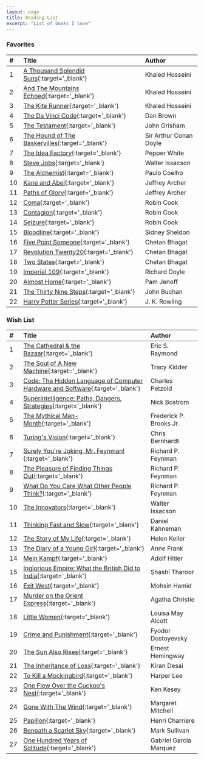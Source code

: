 ```yaml
---
layout: page
title: Reading List
excerpt: "List of books I love"
---
```


### Favorites

|#|Title|Author|
|:---|:---|:---|
|1|[A Thousand Splendid Suns](http://a.co/2l7ETiG){:target='_blank'}|Khaled Hosseini|
|2|[And The Mountains Echoed](http://a.co/8bWBtDq){:target='_blank'}|Khaled Hosseini|
|3|[The Kite Runner](http://a.co/3WRFolt){:target='_blank'}|Khaled Hosseini|
|4|[The Da Vinci Code](http://a.co/gYa6CMs){:target='_blank'}|Dan Brown|
|5|[The Testament](http://a.co/1sOjiAj){:target='_blank'}|John Grisham|
|6|[The Hound of The Baskervilles](http://a.co/bzPZB2i){:target='_blank'}|Sir Arthur Conan Doyle|
|7|[The Idea Factory](http://a.co/ioE8CsV){:target='_blank'}|Pepper White|
|8|[Steve Jobs](http://a.co/79fkAIg){:target='_blank'}|Walter Issacson|
|9|[The Alchemist](http://a.co/1kx8lXr){:target='_blank'}|Paulo Coelho|
|10|[Kane and Abel](http://a.co/2DLvQku){:target='_blank'}|Jeffrey Archer|
|11|[Paths of Glory](http://a.co/2CGLaiQ){:target='_blank'}|Jeffrey Archer|
|12|[Coma](http://a.co/gMQsUgv){:target='_blank'}|Robin Cook|
|13|[Contagion](http://a.co/aYlJZY2){:target='_blank'}|Robin Cook|
|14|[Seizure](http://a.co/aQFxBzh){:target='_blank'}|Robin Cook|
|15|[Bloodline](http://a.co/66tFw3w){:target='_blank'}|Sidney Sheldon|
|16|[Five Point Someone](http://a.co/2w8bGEC){:target='_blank'}|Chetan Bhagat|
|17|[Revolution Twenty20](http://a.co/3kVG1z3){:target='_blank'}|Chetan Bhagat|
|18|[Two States](http://a.co/cxDadtg){:target='_blank'}|Chetan Bhagat|
|19|[Imperial 109](http://a.co/cvRoERT){:target='_blank'}|Richard Doyle|
|20|[Almost Home](http://a.co/iynQb16){:target='_blank'}|Pam Jenoff|
|21|[The Thirty Nine Steps](http://a.co/5DijlbF){:target='_blank'}|John Buchan|
|22|[Harry Potter Series](http://a.co/3ydv73a){:target='_blank'}|J. K. Rowling|

### Wish List

|#|Title|Author|
|:---|:---|:---|
|1|[The Cathedral & the Bazaar](http://a.co/4BVYIwF){:target='_blank'}|Eric S. Raymond|
|2|[The Soul of A New Machine](http://a.co/0OqFDNp){:target='_blank'}|Tracy Kidder|
|3|[Code: The Hidden Language of Computer Hardware and Software](http://a.co/dCYuVT9){:target='_blank'}|Charles Petzold|
|4|[Superintelligence: Paths, Dangers, Strategies](http://a.co/8PPVWT5){:target='_blank'}|Nick Bostrom|
|5|[The Mythical Man-Month](http://a.co/73EhQnI){:target='_blank'}|Frederick P. Brooks Jr.|
|6|[Turing's Vision](http://a.co/fQi9EP6){:target='_blank'}|Chris Bernhardt|
|7|[Surely You're Joking, Mr. Feynman!](http://a.co/2QYXgUG){:target='_blank'}|Richard P. Feynman|
|8|[The Pleasure of Finding Things Out](http://a.co/gRYBC1a){:target='_blank'}|Richard P. Feynman|
|9|[What Do You Care What Other People Think?](http://a.co/77ZWjQZ){:target='_blank'}|Richard P. Feynman|
|10|[The Innovators](http://a.co/ffC2OPo){:target='_blank'}|Walter Issacson|
|11|[Thinking Fast and Slow](http://a.co/d7TfKY4){:target='_blank'}|Daniel Kahneman|
|12|[The Story of My Life](http://a.co/3bk3Nrg){:target='_blank'}|Helen Keller|
|13|[The Diary of a Young Girl](http://a.co/7Um241K){:target='_blank'}|Anne Frank|
|14|[Mein Kampf](http://a.co/a85NdTf){:target='_blank'}|Adolf Hitler|
|15|[Inglorious Empire: What the British Did to India](http://a.co/899K9dF){:target='_blank'}|Shashi Tharoor|
|16|[Exit West](http://a.co/8d0u9x7){:target='_blank'}|Mohsin Hamid|
|17|[Murder on the Orient Express](http://a.co/ebDlrHR){:target='_blank'}|Agatha Christie|
|18|[Little Women](http://a.co/7OaNtR9){:target='_blank'}|Louisa May Alcott|
|19|[Crime and Punishment](http://a.co/fQHomP8){:target='_blank'}|Fyodor Dostoyevsky|
|20|[The Sun Also Rises](http://a.co/aqU6Ess){:target='_blank'}|Ernest Hemingway|
|21|[The Inheritance of Loss](http://a.co/667tXNU){:target='_blank'}|Kiran Desai|
|22|[To Kill a Mockingbird](http://a.co/4PaTLuO){:target='_blank'}|Harper Lee|
|23|[One Flew Over the Cuckoo's Nest](http://a.co/aRfuaFX){:target='_blank'}|Ken Kesey|
|24|[Gone With The Wind](http://a.co/1dt3Ki8){:target='_blank'}|Margaret Mitchell|
|25|[Papillon](http://a.co/7l48fHJ){:target='_blank'}|Henri Charriere|
|26|[Beneath a Scarlet Sky](){:target='_blank'}|Mark Sullivan|
|27|[One Hundred Years of Solitude](http://a.co/dpB9Cjw){:target='_blank'}|Gabriel Garcia Marquez|
